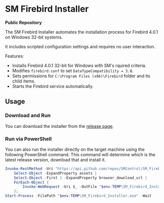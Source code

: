 # SM Firebird Installer

**Public Repository**

The SM Firebird Installer automates the installation process for Firebird 4.0.1 on Windows 32-bit systems.

It includes scripted configuration settings and requires no user interaction.

Features:
- Installs Firebird 4.0.1 32-bit for Windows with SM's rquired criteria.
- Modifies `firebird.conf` to set `DataTypeCompatibility = 3.0`.
- Sets permissions for `C:\Program Files (x86)\Firebird` folder and its child items.
- Starts the Firebird service automatically.

## Usage

### Download and Run

You can download the installer from the [release page](https://github.com/SMControl/SM_Firebird_Installer/releases).

### Run via PowerShell

You can also run the installer directly on the target machine using the following PowerShell command.
This command will determine which is the latest release version, download that and install it.

```powershell
Invoke-RestMethod -Uri "https://api.github.com/repos/SMControl/SM_Firebird_Installer/releases/latest" | 
    Select-Object -ExpandProperty assets | 
    Select-Object -First 1 -ExpandProperty browser_download_url | 
    ForEach-Object { 
        Invoke-WebRequest -Uri $_ -OutFile "$env:TEMP\SM_Firebird_Installer.exe" 
    }; 
Start-Process -FilePath "$env:TEMP\SM_Firebird_Installer.exe" -Wait
